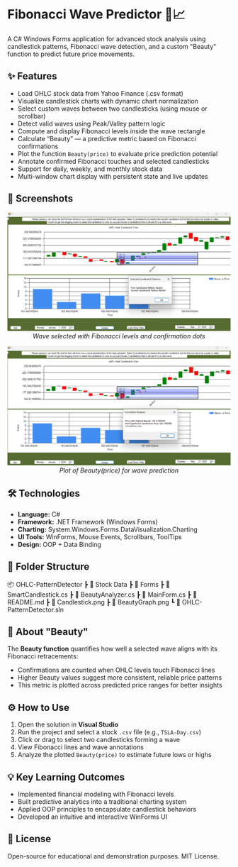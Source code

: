 # Fibonacci Wave Predictor 🔮📈

A C# Windows Forms application for advanced stock analysis using candlestick patterns, Fibonacci wave detection, and a custom "Beauty" function to predict future price movements.

## ✨ Features

- Load OHLC stock data from Yahoo Finance (.csv format)
- Visualize candlestick charts with dynamic chart normalization
- Select custom waves between two candlesticks (using mouse or scrollbar)
- Detect valid waves using Peak/Valley pattern logic
- Compute and display Fibonacci levels inside the wave rectangle
- Calculate “Beauty” — a predictive metric based on Fibonacci confirmations
- Plot the function `Beauty(price)` to evaluate price prediction potential
- Annotate confirmed Fibonacci touches and selected candlesticks
- Support for daily, weekly, and monthly stock data
- Multi-window chart display with persistent state and live updates

## 📸 Screenshots

<p align="center">
  <img src="Pattern.png" alt="Wave selection and pattern display" width="700">
  <br>
  <em>Wave selected with Fibonacci levels and confirmation dots</em>
</p>

<p align="center">
  <img src="Price.png" alt="Beauty function chart" width="700">
  <br>
  <em>Plot of Beauty(price) for wave prediction</em>
</p>

## 🛠 Technologies

- **Language:** C#
- **Framework:** .NET Framework (Windows Forms)
- **Charting:** System.Windows.Forms.DataVisualization.Charting
- **UI Tools:** WinForms, Mouse Events, Scrollbars, ToolTips
- **Design:** OOP + Data Binding

## 📁 Folder Structure
📦 OHLC-PatternDetector
┣ 📂 Stock Data
┣ 📂 Forms
┣ 📜 SmartCandlestick.cs
┣ 📜 BeautyAnalyzer.cs
┣ 📜 MainForm.cs
┣ 📜 README.md
┣ 📸 Candlestick.png
┣ 📸 BeautyGraph.png
┗ 📜 OHLC-PatternDetector.sln


## 🧠 About "Beauty"

The **Beauty function** quantifies how well a selected wave aligns with its Fibonacci retracements:
- Confirmations are counted when OHLC levels touch Fibonacci lines
- Higher Beauty values suggest more consistent, reliable price patterns
- This metric is plotted across predicted price ranges for better insights

## ⚙️ How to Use

1. Open the solution in **Visual Studio**
2. Run the project and select a stock `.csv` file (e.g., `TSLA-Day.csv`)
3. Click or drag to select two candlesticks forming a wave
4. View Fibonacci lines and wave annotations
5. Analyze the plotted `Beauty(price)` to estimate future lows or highs

## 💡 Key Learning Outcomes

- Implemented financial modeling with Fibonacci levels
- Built predictive analytics into a traditional charting system
- Applied OOP principles to encapsulate candlestick behaviors
- Developed an intuitive and interactive WinForms UI

## 📜 License

Open-source for educational and demonstration purposes. MIT License.


